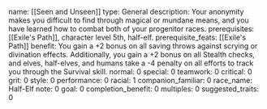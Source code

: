 name: [[Seen and Unseen]]
type: General
description: Your anonymity makes you difficult to find through magical or mundane means, and you have learned how to combat both of your progenitor races.
prerequisites: [[Exile's Path]], character level 5th, half-elf.
prerequisite_feats: [[Exile's Path]]
benefit: You gain a +2 bonus on all saving throws against scrying or divination effects. Additionally, you gain a +2 bonus on all Stealth checks, and elves, half-elves, and humans take a -4 penalty on all efforts to track you through the Survival skill.
normal: 0
special: 0
teamwork: 0
critical: 0
grit: 0
style: 0
performance: 0
racial: 1
companion_familiar: 0
race_name: Half-Elf
note: 0
goal: 0
completion_benefit: 0
multiples: 0
suggested_traits: 0
